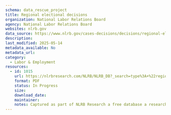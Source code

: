 ```yaml
---
schema: data_rescue_project 
title: Regional electional decisions
organization: National Labor Relations Board
agency: National Labor Relations Board
websites: nlrb.gov
data_source: https://www.nlrb.gov/cases-decisions/decisions/regional-election-decisions
description: 
last_modified: 2025-05-14
metadata_available: No
metadata_url: 
category:
  - Labor & Employment 
resources:
  - id: 1015
    url: https://nlrbresearch.com/NLRB/NLRB_DB?_search=type%3A+%22regional+election+decision%22
    format: PDF
    status: In Progress
    size: 
    download_date: 
    maintainer: 
    notes: Captured as part of NLRB Research a free database a researcher made.
---
```


